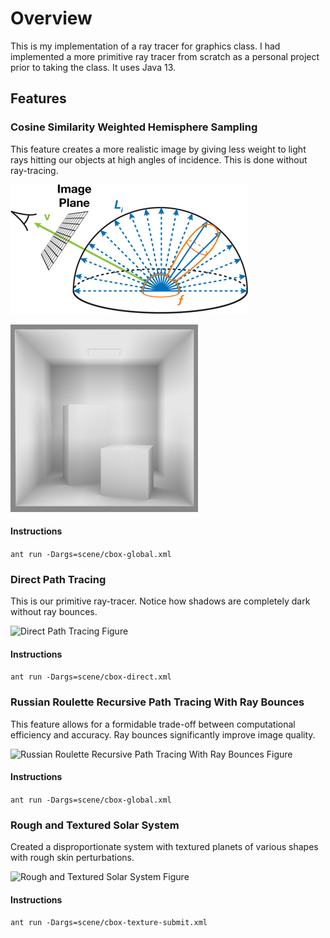 # Overview
This is my implementation of a ray tracer for graphics class. I had implemented a more primitive ray tracer from scratch as a personal project prior to taking the class. It uses Java 13.

## Features
### Cosine Similarity Weighted Hemisphere Sampling
This feature creates a more realistic image by giving less weight to light rays hitting our objects at high angles of incidence. This is done without ray-tracing.

![Cosine Similarity Weighted Hemisphere Sampling Technical Figure](/cwhs.jpg)

![Cosine Similarity Weighted Hemisphere Sampling Figure](/hemi-sampling.png)

#### Instructions
```ant run -Dargs=scene/cbox-global.xml```

### Direct Path Tracing
This is our primitive ray-tracer. Notice how shadows are completely dark without ray bounces.

![Direct Path Tracing Figure](/direct-tracer.png) 
#### Instructions
```ant run -Dargs=scene/cbox-direct.xml```

### Russian Roulette Recursive Path Tracing With Ray Bounces
This feature allows for a formidable trade-off between computational efficiency and accuracy. Ray bounces significantly improve image quality.

![Russian Roulette Recursive Path Tracing With Ray Bounces Figure](/rr-tracer.png) 
#### Instructions
```ant run -Dargs=scene/cbox-global.xml```

### Rough and Textured Solar System
Created a disproportionate system with textured planets of various shapes with rough skin perturbations.

![Rough and Textured Solar System Figure](/rr-tracer.png)
#### Instructions
```ant run -Dargs=scene/cbox-texture-submit.xml```